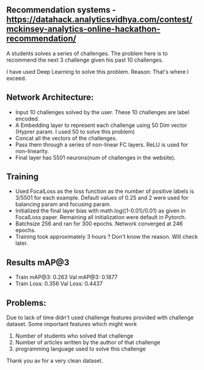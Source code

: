 ## Recommendation systems - https://datahack.analyticsvidhya.com/contest/mckinsey-analytics-online-hackathon-recommendation/

A students solves a series of challenges. The problem here is to recommend the next 3 challenge given his past 10 challenges.

I have used Deep Learning to solve this problem.
Reason: That's where I exceed.


## Network Architecture:
- Input 10 challenges solved by the user. These 10 challenges are label encoded.
- A Embedding layer to represent each challenge using 50 Dim vector (Hyprer param. I used 50 to solve this problem)
- Concat all the vectors of the challenges.
- Pass them through a series of non-linear FC layers. ReLU is used for non-linearity.
- Final layer has 5501 neurons(num of challenges in the website).

## Training
- Used FocalLoss as the loss function as the number of positive labels is 3/5501 for each example. Default values of 0.25 and 2 were used for balancing param and focusing param.
- Initialized the final layer bias with math.log((1-0.01)/0.01) as given in FocalLoss paper. Remaining all initialization were default in Pytorch.
- Batchsize 256 and ran for 300 epochs. Network converged at 246 epochs.
- Training took approximately 3 hours ? Don't know the reason. Will check later.

## Results mAP@3
- Train mAP@3: 0.263 Val mAP@3: 0.1877
- Train Loss: 0.356 Val Loss: 0.4437

## Problems:
Due to lack of time didn't used challenge features provided with challenge dataset. Some important features which might work
1) Number of students who solved that challenge
2) Number of articles written by the author of that challenge
3) programming language used to solve this challenge

Thank you av for a very clean dataset.

